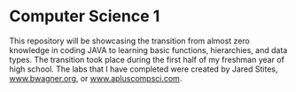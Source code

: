 # Computer Science 1
This repository will be showcasing the transition from almost zero knowledge in coding JAVA to learning basic functions, hierarchies, and data types. The transition took place during the first half of my freshman year of high school. The labs that I have completed were created by Jared Stites, www.bwagner.org, or www.apluscompsci.com. 
